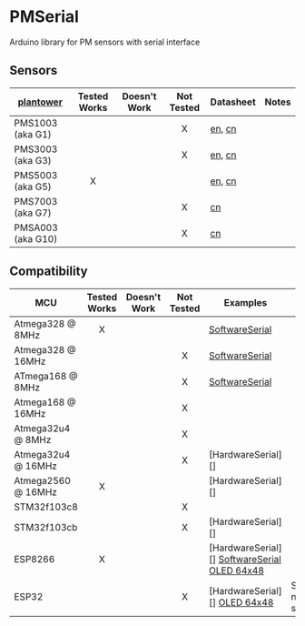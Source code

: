 # PMSerial

Arduino library for PM sensors with serial interface

## Sensors

[plantower][]      | Tested Works | Doesn't Work | Not Tested  | Datasheet | Notes
------------------ | :----------: | :----------: | :---------: | --------- | -----
PMS1003 (aka G1)   |   |   | X | [en][g1aqmd],  [cn][g1lcsc] |
PMS3003 (aka G3)   |   |   | X | [en][g3aqmon], [cn][g3lcsc] |
PMS5003 (aka G5)   | X |   |   | [en][g5aqmd],  [cn][g5lcsc] |
PMS7003 (aka G7)   |   |   | X |                [cn][g7lcsc] |
PMSA003 (aka G10)  |   |   | X |                [cn][gAlcsc] |

[plantower]: http://www.plantower.com/
[g1aqmd]:    http://www.aqmd.gov/docs/default-source/aq-spec/resources-page/plantower-pms1003-manual_v2-5.pdf?sfvrsn=2
[g5aqmd]:    http://www.aqmd.gov/docs/default-source/aq-spec/resources-page/plantower-pms5003-manual_v2-3.pdf?sfvrsn=2
[g3aqmon]:   https://github.com/avaldebe/AQmon/raw/master/Documents/PMS3003_LOGOELE.pdf
[g5aqmon]:   https://github.com/avaldebe/AQmon/raw/master/Documents/PMS5003_LOGOELE.pdf
[g1lcsc]:    https://datasheet.lcsc.com/szlcsc/PMS1003_C89289.pdf
[g3lcsc]:    https://datasheet.lcsc.com/szlcsc/PMS3003_C87024.pdf
[g5lcsc]:    https://datasheet.lcsc.com/szlcsc/PMS5003_C91431.pdf
[g7lcsc]:    https://datasheet.lcsc.com/szlcsc/PMS7003_C84815.pdf
[gAlcsc]:    https://datasheet.lcsc.com/szlcsc/PMSA003-C_C89095.pdf

## Compatibility

MCU                | Tested Works | Doesn't Work | Not Tested  | Examples | Notes
------------------ | :----------: | :----------: | :---------: | -------- | -----
Atmega328  @  8MHz | X |   |   |                    [SoftwareSerial][]                 |
Atmega328  @ 16MHz |   |   | X |                    [SoftwareSerial][]                 |
ATmega168  @  8MHz |   |   | X |                    [SoftwareSerial][]                 |
Atmega168  @ 16MHz |   |   | X |                                                       |
Atmega32u4 @  8MHz |   |   | X |                                                       |
Atmega32u4 @ 16MHz |   |   | X | [HardwareSerial][]                                    |
Atmega2560 @ 16MHz | X |   |   | [HardwareSerial][]                                    |
STM32f103c8        |   |   | X |                                                       |
STM32f103cb        |   |   | X | [HardwareSerial][]                                    |
ESP8266            | X |   |   | [HardwareSerial][] [SoftwareSerial][]  [OLED 64x48][] |
ESP32              |   |   | X | [HardwareSerial][]                     [OLED 64x48][] | Serial1 not supported


[SoftwareSerial]:  examples/SoftwareSerial/README.md
[HardwareSerial1]: examples/HardwareSerial/README.md
[OLED 64x48]:      examples/OLED_64x48/README.md

